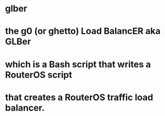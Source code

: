 glber
====

the g0 (or ghetto) Load BalancER aka GLBer
====

which is a Bash script that writes a RouterOS script
====

that creates a RouterOS traffic load balancer.
====

